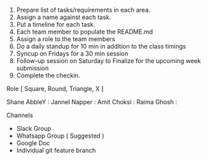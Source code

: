 
1. Prepare list of tasks/requirements in each area.
2. Assign a name against each task.
3. Put a timeline for each task.
4. Each team member to populate the README.md 
5. Assign a role to the team members
6. Do a daily standup for 10 min in addition to the class timings
7. Syncup on Fridays for a 30 min session
6. Follow-up session on Saturday to Finalize for the upcoming week submission 
7. Complete the checkin.

Role  [ Square, Round, Triangle, X ] 
 
 Shane AbbleY : 
 Jannel Napper :
 Amit Choksi :
 Raima Ghosh :

Channels 
 - Slack Group
 - Whatsapp Group ( Suggested ) 
 - Google Doc 
 - Individual git feature branch


